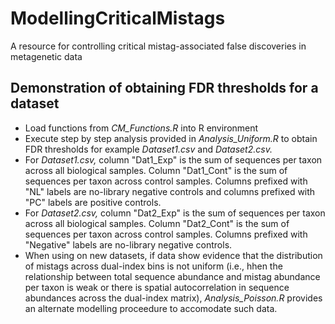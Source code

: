 # ModellingCriticalMistags
A resource for controlling critical mistag-associated false discoveries in metagenetic data

## Demonstration of obtaining FDR thresholds for a dataset
- Load functions from *CM_Functions.R* into R environment
- Execute step by step analysis provided in *Analysis_Uniform.R* to obtain FDR thresholds for example *Dataset1.csv* and *Dataset2.csv.* 
- For *Dataset1.csv,* column "Dat1_Exp" is the sum of sequences per taxon across all biological samples. Column "Dat1_Cont" is the sum of sequences per taxon across control samples. Columns prefixed with "NL" labels are no-library negative controls and columns prefixed with "PC" labels are positive controls.
- For *Dataset2.csv,* column "Dat2_Exp" is the sum of sequences per taxon across all biological samples. Column "Dat2_Cont" is the sum of sequences per taxon across control samples. Columns prefixed with "Negative" labels are no-library negative controls.
- When using on new datasets, if data show evidence that the distribution of mistags across dual-index bins is not uniform (i.e., hhen the relationship between total sequence abundance and mistag abundance per taxon is weak or there is spatial autocorrelation in sequence abundances across the dual-index matrix), *Analysis_Poisson.R* provides an alternate modelling proceedure to accomodate such data. 
